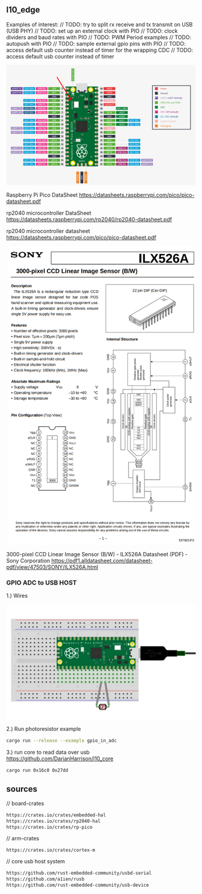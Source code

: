 ## l10_edge


Examples of interest:
// TODO: try to split rx receive and tx transmit on USB (USB PHY)
// TODO: set up an external clock with PIO
// TODO: clock dividers and baud rates with PIO
// TODO: PWM Period examples
// TODO: autopush with PIO
// TODO: sample external gpio pins with PIO
// TODO: access default usb counter instead of timer for the wrapping CDC 
// TODO: access default usb counter instead of timer


![Alt Text](./docs/pico-datasheet.png)

Raspberry Pi Pico DataSheet
https://datasheets.raspberrypi.com/pico/pico-datasheet.pdf

rp2040 microcontroller DataSheet
https://datasheets.raspberrypi.com/rp2040/rp2040-datasheet.pdf


rp2040 microcontroller datasheet
https://datasheets.raspberrypi.com/pico/pico-datasheet.pdf




![Alt Text](./docs/ccd-datasheet.png)

3000-pixel CCD Linear Image Sensor (B/W) - ILX526A Datasheet (PDF) - Sony Corporation
https://pdf1.alldatasheet.com/datasheet-pdf/view/47503/SONY/ILX526A.html



### GPIO ADC to USB HOST

1.) Wires


![Alt Text](./docs/photoresistor.png)


2.) Run photoresistor example
```sh
cargo run --release --example gpio_in_adc
```

3.) run core to read data over usb
https://github.com/DarianHarrison/l10_core
```sh
cargo run 0x16c0 0x27dd
```


## sources

// board-crates
```
https://crates.io/crates/embedded-hal
https://crates.io/crates/rp2040-hal
https://crates.io/crates/rp-pico
```

// arm-crates
```
https://crates.io/crates/cortex-m
```

// core
usb host system
```
https://github.com/rust-embedded-community/usbd-serial
https://github.com/a1ien/rusb
https://github.com/rust-embedded-community/usb-device
```